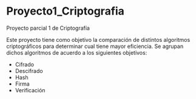 # Proyecto1_Criptografia
Proyecto parcial 1 de Criptografía

Este proyecto tiene como objetivo la comparación de distintos algoritmos criptográficos para determinar cual tiene mayor eficiencia. Se agrupan dichos algoritmos de acuerdo a los siguientes objetivos:

* Cifrado
* Descifrado
* Hash
* Firma
* Verificación

